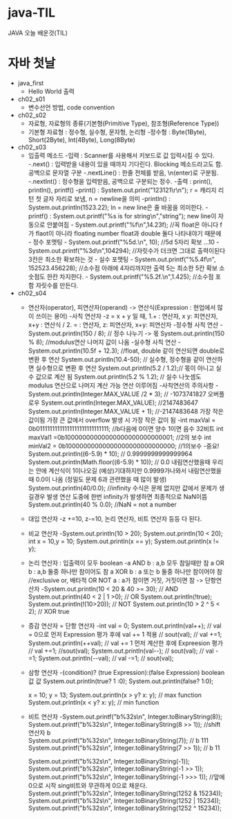 # java-TIL
JAVA 오늘 배운것(TIL)

# 자바 첫날
- java_first
  - Hello World 출력
- ch02_s01
  - 변수선언 방법, code convention
- ch02_s02
  - 자료형, 자료형의 종류(기본형(Primitive Type), 참조형(Reference Type))
  - 기본형 자료형 : 정수형, 실수형, 문자형, 논리형
        -정수형 : Byte(1Byte), Short(2Byte), Int(4Byte), Long(8Byte)
- ch02_s03
  - 입출력 메소드
     -입력 : Scanner를 사용해서 키보드로 값 입력시킬 수 있다.
        -.next() : 입력받을 내용이 있을 때까지 기다린다. Blocking 메소드라고도 함.
                  공백으로 문자열 구분
        -.nextLine() : 한줄 전체를 받음, \n(enter)로 구분됨. 
        -.nextInt() : 정수형을 입력받음, 공백으로 구분되는 정수.
     -출력 : print(), println(), printf()
        -print() :   System.out.print("123121\r\n"); r = 캐리지 리턴  첫 글자 자리로 보냄, n = newline을 의미
        -println() : System.out.println(1523.22); ln = new line은 줄 바꿈을 의미한다.
        -printf() :  System.out.printf("%s is for string\n","string"); new line이 자동으로 안붙여짐
                 - System.out.printf("%f\n",14.23f); //꼭 float은 아니다 f가 flaot이 아니라
                    floating number float과 double 둘다 나타내야기 때문에
                 - 정수 포맷팅
                   -  System.out.printf("%5d.\n", 10); //5d 5자리 확보 ...10
                   - System.out.printf("%3d\n",104294); //자릿수가 더크면 그대로 출력이된다  3칸은 최소한 확보하는 것
                 - 실수 포맷팅
                   - System.out.printf("%5.4f\n", 152523.456228); //소수점 아래에 4자리까지만 출력 5는 최소한 5칸 확보                        소숫점도 한칸 차지한다.
                   - System.out.printf("%5.2f.\n",1.425); //소수점 포함 자릿수를 만든다.
- ch02_s04
  - 연산자(operator), 피연산자(operand) -> 연산식(Expression : 현업에서 많이 쓰이는 용어)
    -사칙 연산자
       -z = x + y 일 때, 1.+ : 연산자,  x y: 피연산자, x+y : 연산식 / 2. = : 연산자, z: 피연산자, x+y: 피연산자
       -정수형 사칙 연산
        - System.out.println(150 / 8); // 정수 나누기 -> 몫
          System.out.println(150 % 8); //modulus연산  나머지 값이 나옴
       -실수형 사칙 연산
        - System.out.println(10.5f + 12.3); //float, double 같이 연산되면 double로 변환 후 연산
          System.out.println(10.4-50); // 실수형, 정수형을 같이 연산하면 실수형으로 변환 후 연산
          System.out.println(5.2 / 1.2);// 몫이 아니고 실수 값으로 계산 됨
          System.out.println(5.2 % 1.2); // 실수 나눗셈도 modulus 연산으로 나머지 계산 가능 연산 이루어짐
       -사칙연산의 주의사항
        - System.out.println(Integer.MAX_VALUE /2 * 3); // -1073741827 오버플로우
          System.out.println(Integer.MAX_VALUE); //2147483647
          System.out.println(Integer.MAX_VALUE + 1); //-2147483648 
          가장 작은 값이됨 가장 큰 값에서 overflow 발생 시 가장 작은 값이 됨
       -int maxVal = 0b01111111111111111111111111111; //b다음에 0이면 양수 1이면 음수 32비트
        int maxVal1 =0b10000000000000000000000000001; //2의 보수
        int minVal2 = 0b10000000000000000000000000000; //1의보수
       -중요!
        System.out.println((6-5.9) * 10); // 0.9999999999999964
        System.out.println(Math.floor((6-5.9) * 10)); // 0.0 
        내림연산했을때 우리는 안에 계산식이 1이나오길 (예상)기대하지만 0.9999가나와서 내림연산했을때 0.0이 나옴
        (정밀도 문제 6과 관련했을 때 많이 발생)
        System.out.println(40/0.0); 
        //infinity 수식은 문제 없지만 값에서 문제가 생길경우 발생 연산 도중에 한번 infinity가 발생하면 최종적으로 NaN이뜸
        System.out.println(40 % 0.0); //NaN = not a number
        
   - 대입 연산자
      -z +=10, z-=10, 논리 연산자, 비트 연산자 등등 다 된다.
      
   - 비교 연산자
      -System.out.println(10 > 20);
       System.out.println(10 < 20);
       int x = 10,y = 10;
       System.out.println(x == y);
       System.out.println(x != y);
       
   - 논리 연산자 : 입출력이 모두 boolean
     -a AND b : a,b 모두 참일때만 참
      a OR b : a,b 둘중 하나만 참이어도 참
      a XOR b : a 또는 b 둘중 하나만 참이어야 참 //exclusive or, 배타적 OR
      NOT a : a가 참이면 거짓, 거짓이면 참 -> 단항연산자
     -System.out.println(10 < 20 & 40 >= 30); // AND
      System.out.println(40 < 2 | 1 >0); // OR
      System.out.println(!true);
      System.out.println(!(10>20)); // NOT
      System.out.println(10 > 2 ^ 5 < 2); // XOR true
      
   - 증감 연산자 = 단항 연산자
     -int val = 0;
      System.out.println(val++); // val = 0으로 먼저 Expression 평가 후에 val += 1 적용
       // sout(val); // val +=1;
      System.out.println(++val); // val += 1 먼저 계산한 후에 Expreesion 평가
       // val +=1; //sout(val);
      System.out.println(val--);
       // sout(val); // val -=1;
      System.out.println(--val);
       // val -=1; // sout(val);
       
   - 삼항 연산자
     -(condition)? (true Expression):(false Expression)
       boolean             값                 값
       System.out.println(true? 1 :0);
       System.out.println(false? 1:0);

       x = 10; y = 13;
       System.out.println(x > y? x: y); // max function
       System.out.println(x < y? x: y); // min function
       
   - 비트 연산자
     -System.out.printf("b%32s\n", Integer.toBinaryString(8));       
      System.out.printf("b%32s\n", Integer.toBinaryString(8 >> 1)); //shift 연산자 b                             
      System.out.printf("b%32s\n", Integer.toBinaryString(7));      // b                             111
      System.out.printf("b%32s\n", Integer.toBinaryString(7 >> 1)); // b                              11
      
      System.out.printf("b%32s\n", Integer.toBinaryString(-1));
      System.out.printf("b%32s\n", Integer.toBinaryString(-1 >> 1));
      System.out.printf("b%32s\n", Integer.toBinaryString(-1 >>> 1));
      //앞에 0으로 시작 sing비트와 무관하게 0으로 채운다.
      System.out.printf("b%32s\n", Integer.toBinaryString(1252 & 15234));
      System.out.printf("b%32s\n", Integer.toBinaryString(1252 | 15234));
      System.out.printf("b%32s\n", Integer.toBinaryString(1252 ^ 15234));
             
